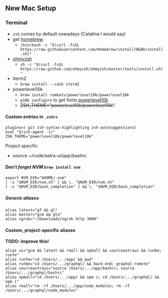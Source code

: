 ## New Mac Setup

### Terminal

- `zsh` comes by default nowadays (Catalina I would say)
- get [homebrew](https://brew.sh/)
    - `/bin/bash -c "$(curl -fsSL https://raw.githubusercontent.com/Homebrew/install/HEAD/install.sh)"`
- [ohmyzsh](https://ohmyz.sh/)
  - `sh -c "$(curl -fsSL https://raw.github.com/ohmyzsh/ohmyzsh/master/tools/install.sh)"`
- iterm2
  - `brew install --cask iterm2`
- powerlevel10k
  - `brew install romkatv/powerlevel10k/powerlevel10k`
  - `p10k configure` to get fonts [powerlevel10k](https://github.com/romkatv/powerlevel10k#meslo-nerd-font-patched-for-powerlevel10k)
  - ~~ZSH_THEME="powerlevel10k/powerlevel10k"~~

#### Custom entries in `.zshrc`
```
plugins=( git zsh-syntax-highlighting zsh-autosuggestions)
eval "$(ssh-agent -s)"
ZSH_THEME="powerlevel10k/powerlevel10k"
```

  Project specific
  - source ~/code/astra-ui/app/bashrc

#### *Don't forget NVM* `brew install nvm`
```
export NVM_DIR="$HOME/.nvm"
[ -s "$NVM_DIR/nvm.sh" ] && \. "$NVM_DIR/nvm.sh"
[ -s "$NVM_DIR/bash_completion" ] && \. "$NVM_DIR/bash_completion"
```

##### Generic aliases
```
alias latest="gf && gl"
alias master="gcm && glo"
alias ngrok="~/Downloads/ngrok http 3000"
```

#### Custom, project-specific aliases
**TODO: improve this!**
```    
alias ui="gcm && latest && rmall && npmall && sourceastraui && runbe; runfe"
alias runfe="cd /Users/.../app/ && pwd"
alias runbe="cd /Users/.../graphql/ && back-end; graphql-remote"
alias sourceastraui="source /Users/.../app/bashrc; source /Users/.../graphql/bashrc"
alias npmall="cd /Users/.../app/ && npm i; cd /Users/.../graphql/ && npm i"
alias rmall="rm -rf /Users/.../app/node_modules; rm -rf /Users/.../graphql/node_modules"
``` 
